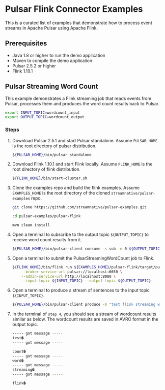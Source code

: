 # Pulsar Flink Connector Examples

This is a curated list of examples that demonstrate how to process event streams in Apache Pulsar using Apache Flink.

## Prerequisites

- Java 1.8 or higher to run the demo application
- Maven to compile the demo application
- Pulsar 2.5.2 or higher
- Flink 1.10.1

## Pulsar Streaming Word Count

This example demonstrates a Flink streaming job that reads events from Pulsar, processes them and produces the word count results
back to Pulsar.

```bash
export INPUT_TOPIC=wordcount_input
export OUTPUT_TOPIC=wordcount_output
```

### Steps

1. Download Pulsar 2.5.1 and start Pulsar standalone. Assume `PULSAR_HOME` is the root directory of pulsar distribution.

    ```bash
    ${PULSAR_HOME}/bin/pulsar standalone
    ```

2. Download Flink 1.10.1 and start Flink locally. Assume `FLINK_HOME` is the root directory of flink distribution.

    ```bash
    ${FLINK_HOME}/bin/start-cluster.sh
    ```

3. Clone the examples repo and build the flink examples. Assume `EXAMPLES_HOME` is the root directory of the cloned `streamnative/pulsar-examples` repo.

    ```bash
    git clone https://github.com/streamnative/pulsar-examples.git
    ```

    ```bash
    cd pulsar-examples/pulsar-flink
    ```

    ```bash
    mvn clean install
    ```

4. Open a terminal to subscribe to the output topic `${OUTPUT_TOPIC}` to receive word count results from it.

    ```bash
    ${PULSAR_HOME}/bin/pulsar-client consume -s sub -n 0 ${OUTPUT_TOPIC}
    ```

5. Open a terminal to submit the PulsarStreamingWordCount job to Flink.

    ```bash
    ${FLINK_HOME}/bin/flink run ${EXAMPLES_HOME}/pulsar-flink/target/pulsar-flink-examples-0.0.0-SNAPSHOT.jar \
        --broker-service-url pulsar://localhost:6650 \
        --admin-service-url http://localhost:8080 \
        --input-topic ${INPUT_TOPIC} --output-topic ${OUTPUT_TOPIC}
    ```

6. Open a terminal to produce a stream of sentences to the input topic `${INPUT_TOPIC}`.

    ```bash
    ${PULSAR_HOME}/bin/pulsar-client produce -m "test flink streaming word count" -n 100 ${INPUT_TOPIC}
    ```

7. In the terminal of `step 4`, you should see a stream of wordcount results similar as below. The wordcount results are saved in AVRO format in the output topic.

    ```bash
    ----- got message -----
    test�
    ----- got message -----

    count�
    ----- got message -----
    word�
    ----- got message -----
    streaming�
    ----- got message -----

    flink�
    ```